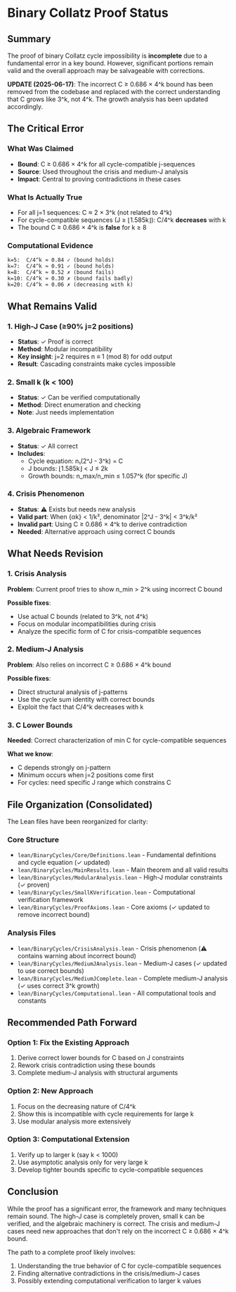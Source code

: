# Binary Collatz Proof Status

## Summary

The proof of binary Collatz cycle impossibility is **incomplete** due to a fundamental error in a key bound. However, significant portions remain valid and the overall approach may be salvageable with corrections.

**UPDATE (2025-06-17)**: The incorrect C ≥ 0.686 × 4^k bound has been removed from the codebase and replaced with the correct understanding that C grows like 3^k, not 4^k. The growth analysis has been updated accordingly.

## The Critical Error

### What Was Claimed
- **Bound**: C ≥ 0.686 × 4^k for all cycle-compatible j-sequences
- **Source**: Used throughout the crisis and medium-J analysis
- **Impact**: Central to proving contradictions in these cases

### What Is Actually True
- For all j=1 sequences: C ≈ 2 × 3^k (not related to 4^k)
- For cycle-compatible sequences (J ≥ ⌊1.585k⌋): C/4^k **decreases** with k
- The bound C ≥ 0.686 × 4^k is **false** for k ≥ 8

### Computational Evidence
```
k=5:  C/4^k ≈ 0.84 ✓ (bound holds)
k=7:  C/4^k ≈ 0.91 ✓ (bound holds)  
k=8:  C/4^k ≈ 0.52 ✗ (bound fails)
k=10: C/4^k ≈ 0.30 ✗ (bound fails badly)
k=20: C/4^k ≈ 0.06 ✗ (decreasing with k)
```

## What Remains Valid

### 1. High-J Case (≥90% j=2 positions)
- **Status**: ✓ Proof is correct
- **Method**: Modular incompatibility
- **Key insight**: j=2 requires n ≡ 1 (mod 8) for odd output
- **Result**: Cascading constraints make cycles impossible

### 2. Small k (k < 100)  
- **Status**: ✓ Can be verified computationally
- **Method**: Direct enumeration and checking
- **Note**: Just needs implementation

### 3. Algebraic Framework
- **Status**: ✓ All correct
- **Includes**: 
  - Cycle equation: n₁(2^J - 3^k) = C
  - J bounds: ⌊1.585k⌋ < J ≤ 2k
  - Growth bounds: n_max/n_min ≤ 1.057^k (for specific J)

### 4. Crisis Phenomenon
- **Status**: ⚠️ Exists but needs new analysis
- **Valid part**: When {αk} < 1/k², denominator |2^J - 3^k| < 3^k/k²
- **Invalid part**: Using C ≥ 0.686 × 4^k to derive contradiction
- **Needed**: Alternative approach using correct C bounds

## What Needs Revision

### 1. Crisis Analysis
**Problem**: Current proof tries to show n_min > 2^k using incorrect C bound

**Possible fixes**:
- Use actual C bounds (related to 3^k, not 4^k)
- Focus on modular incompatibilities during crisis
- Analyze the specific form of C for crisis-compatible sequences

### 2. Medium-J Analysis  
**Problem**: Also relies on incorrect C ≥ 0.686 × 4^k bound

**Possible fixes**:
- Direct structural analysis of j-patterns
- Use the cycle sum identity with correct bounds
- Exploit the fact that C/4^k decreases with k

### 3. C Lower Bounds
**Needed**: Correct characterization of min C for cycle-compatible sequences

**What we know**:
- C depends strongly on j-pattern
- Minimum occurs when j=2 positions come first
- For cycles: need specific J range which constrains C

## File Organization (Consolidated)

The Lean files have been reorganized for clarity:

### Core Structure
- `lean/BinaryCycles/Core/Definitions.lean` - Fundamental definitions and cycle equation (✓ updated)
- `lean/BinaryCycles/MainResults.lean` - Main theorem and all valid results
- `lean/BinaryCycles/ModularAnalysis.lean` - High-J modular constraints (✓ proven)
- `lean/BinaryCycles/SmallKVerification.lean` - Computational verification framework
- `lean/BinaryCycles/ProofAxioms.lean` - Core axioms (✓ updated to remove incorrect bound)

### Analysis Files
- `lean/BinaryCycles/CrisisAnalysis.lean` - Crisis phenomenon (⚠️ contains warning about incorrect bound)
- `lean/BinaryCycles/MediumJAnalysis.lean` - Medium-J cases (✓ updated to use correct bounds)
- `lean/BinaryCycles/MediumJComplete.lean` - Complete medium-J analysis (✓ uses correct 3^k growth)
- `lean/BinaryCycles/Computational.lean` - All computational tools and constants

## Recommended Path Forward

### Option 1: Fix the Existing Approach
1. Derive correct lower bounds for C based on J constraints
2. Rework crisis contradiction using these bounds
3. Complete medium-J analysis with structural arguments

### Option 2: New Approach
1. Focus on the decreasing nature of C/4^k
2. Show this is incompatible with cycle requirements for large k
3. Use modular analysis more extensively

### Option 3: Computational Extension
1. Verify up to larger k (say k < 1000)
2. Use asymptotic analysis only for very large k
3. Develop tighter bounds specific to cycle-compatible sequences

## Conclusion

While the proof has a significant error, the framework and many techniques remain sound. The high-J case is completely proven, small k can be verified, and the algebraic machinery is correct. The crisis and medium-J cases need new approaches that don't rely on the incorrect C ≥ 0.686 × 4^k bound.

The path to a complete proof likely involves:
1. Understanding the true behavior of C for cycle-compatible sequences
2. Finding alternative contradictions in the crisis/medium-J cases
3. Possibly extending computational verification to larger k values